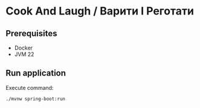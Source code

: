 # Cook And Laugh / Варити І Реготати

## Prerequisites
* Docker
* JVM 22

## Run application

Execute command:

```shell
./mvnw spring-boot:run
```


